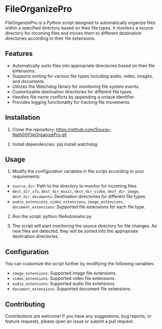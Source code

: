 # FileOrganizePro

FileOrganizePro is a Python script designed to automatically organize files within a specified directory based on their file types. It monitors a source directory for incoming files and moves them to different destination directories according to their file extensions.

## Features

- Automatically sorts files into appropriate directories based on their file extensions.
- Supports sorting for various file types including audio, video, images, and documents.
- Utilizes the Watchdog library for monitoring file system events.
- Customizable destination directories for different file types.
- Handles file name conflicts by appending a unique identifier.
- Provides logging functionality for tracking file movements.

## Installation

1. Clone the repository:
  https://github.com/Sourav-Nath01/FileOrganizePro.git

2. Install dependencies:
  pip install watchdog


## Usage

1. Modify the configuration variables in the script according to your requirements:

- `source_dir`: Path to the directory to monitor for incoming files.
- `dest_dir_sfx`, `dest_dir_music`, `dest_dir_video`, `dest_dir_image`, `dest_dir_documents`: Destination directories for different file types.
- `audio_extensions`, `video_extensions`, `image_extensions`, `document_extensions`: Supported file extensions for each file type.

2. Run the script:
python fileAutomator.py


3. The script will start monitoring the source directory for file changes. As new files are detected, they will be sorted into the appropriate destination directories.

## Configuration

You can customize the script further by modifying the following variables:

- `image_extensions`: Supported image file extensions.
- `video_extensions`: Supported video file extensions.
- `audio_extensions`: Supported audio file extensions.
- `document_extensions`: Supported document file extensions.

## Contributing

Contributions are welcome! If you have any suggestions, bug reports, or feature requests, please open an issue or submit a pull request.


